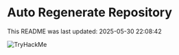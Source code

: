 # Auto Regenerate Repository

This README was last updated: 2025-05-30 22:08:42

 ![TryHackMe](https://tryhackme.com/badge/533634)
